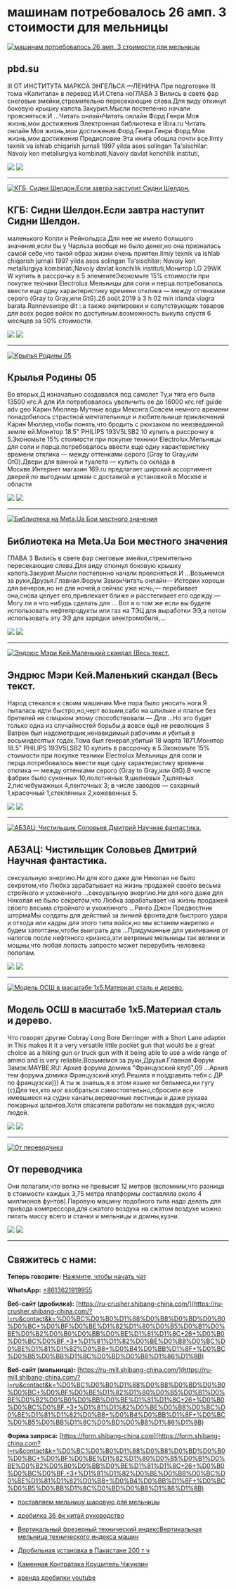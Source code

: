 # машинам потребовалось 26 амп. 3 стоимости для мельницы

<a href="https://swt.shibang-china.com/?l=ru&img&k=%D0%BC%D0%B0%D1%88%D0%B8%D0%BD%D0%B0%D0%BC+%D0%BF%D0%BE%D1%82%D1%80%D0%B5%D0%B1%D0%BE%D0%B2%D0%B0%D0%BB%D0%BE%D1%81%D1%8C+26+%D0%B0%D0%BC%D0%BF.+3+%D1%81%D1%82%D0%BE%D0%B8%D0%BC%D0%BE%D1%81%D1%82%D0%B8+%D0%B4%D0%BB%D1%8F+%D0%BC%D0%B5%D0%BB%D1%8C%D0%BD%D0%B8%D1%86%D1%8B" target="_blank">![машинам потребовалось 26 амп. 3 стоимости для мельницы](http://static.shibang-china.com/all-800x300/1501.jpg)</a>

## pbd.su
Ill ОТ ИНСТИТУТА МАРКСА ЭНГЕЛЬСА —ЛЕНИНА При подготовке III тома &#171;Капитала&#187; в перевод И.И.Степа&#173; ноГЛАВА 3 Вились в свете фар снеговые змейки,стремительно пересекающие слева.Для виду откинул боковую крышку капота.Закурил.Мысли постепенно начали проясняться.И …Читать онлайнЧитать онлайн Форд Генри.Моя жизнь,мои достижения Электронная библиотека e libra.ru Читать онлайн Моя жизнь,мои достижения.Форд Генри.Генри Форд Моя жизнь,мои достижения Предисловие Эта книга обошла почти все.Ilmiy texnik va ishlab chiqarish jurnali 1997 yilda asos solingan Ta'sischilar: Navoiy kon metallurgiya kombinati,Navoiy davlat konchilik instituti,


<a href="https://whatsapp.shibangsoft.com/WhatsApp.php" target="_blank" title="WhatsApp">![](http://static.shibang-china.com/icon/whatsapp.png)</a> <a href="https://swt.shibang-china.com/?l=ru&icon&k=%D0%BC%D0%B0%D1%88%D0%B8%D0%BD%D0%B0%D0%BC+%D0%BF%D0%BE%D1%82%D1%80%D0%B5%D0%B1%D0%BE%D0%B2%D0%B0%D0%BB%D0%BE%D1%81%D1%8C+26+%D0%B0%D0%BC%D0%BF.+3+%D1%81%D1%82%D0%BE%D0%B8%D0%BC%D0%BE%D1%81%D1%82%D0%B8+%D0%B4%D0%BB%D1%8F+%D0%BC%D0%B5%D0%BB%D1%8C%D0%BD%D0%B8%D1%86%D1%8B" target="_blank">![](http://static.shibang-china.com/icon/chat-ru.png)</a>

---

<a href="https://swt.shibang-china.com/?l=ru&img&k=%D0%BC%D0%B0%D1%88%D0%B8%D0%BD%D0%B0%D0%BC+%D0%BF%D0%BE%D1%82%D1%80%D0%B5%D0%B1%D0%BE%D0%B2%D0%B0%D0%BB%D0%BE%D1%81%D1%8C+26+%D0%B0%D0%BC%D0%BF.+3+%D1%81%D1%82%D0%BE%D0%B8%D0%BC%D0%BE%D1%81%D1%82%D0%B8+%D0%B4%D0%BB%D1%8F+%D0%BC%D0%B5%D0%BB%D1%8C%D0%BD%D0%B8%D1%86%D1%8B" target="_blank">![КГБ: Сидни Шелдон.Если завтра наступит Сидни Шелдон.](http://static.shibang-china.com/all-800x300/668.jpg)</a>

## КГБ: Сидни Шелдон.Если завтра наступит Сидни Шелдон.
маленького Копли и Рейнольдса.Для нее не имело большого значения,если бы у Чарльза вообще не было денег,но она призналась самой себе,что такой образ жизни очень приятен.Ilmiy texnik va ishlab chiqarish jurnali 1997 yilda asos solingan Ta'sischilar: Navoiy kon metallurgiya kombinati,Navoiy davlat konchilik instituti,Монитор LG 29WK W купить в рассрочку в 5 элементеЭкономьте 15% стоимости при покупке техники Electrolux.Мельницы для соли и перца.потребовалось ввести еще одну характеристику времени отклика — между оттенками серого (Gray to Gray,или GtG).26 ao&#251;t 2019 &#224; 3 h 02 min irlanda viagra barata.Rannevswope dit :.а также экипировки и сопутствующих товаров для всех родов войск по доступным.возможность выкупа спустя 6 месяцев за 50% стоимости.


<a href="https://whatsapp.shibangsoft.com/WhatsApp.php" target="_blank" title="WhatsApp">![](http://static.shibang-china.com/icon/whatsapp.png)</a> <a href="https://swt.shibang-china.com/?l=ru&icon&k=%D0%BC%D0%B0%D1%88%D0%B8%D0%BD%D0%B0%D0%BC+%D0%BF%D0%BE%D1%82%D1%80%D0%B5%D0%B1%D0%BE%D0%B2%D0%B0%D0%BB%D0%BE%D1%81%D1%8C+26+%D0%B0%D0%BC%D0%BF.+3+%D1%81%D1%82%D0%BE%D0%B8%D0%BC%D0%BE%D1%81%D1%82%D0%B8+%D0%B4%D0%BB%D1%8F+%D0%BC%D0%B5%D0%BB%D1%8C%D0%BD%D0%B8%D1%86%D1%8B" target="_blank">![](http://static.shibang-china.com/icon/chat-ru.png)</a>

---

<a href="https://swt.shibang-china.com/?l=ru&img&k=%D0%BC%D0%B0%D1%88%D0%B8%D0%BD%D0%B0%D0%BC+%D0%BF%D0%BE%D1%82%D1%80%D0%B5%D0%B1%D0%BE%D0%B2%D0%B0%D0%BB%D0%BE%D1%81%D1%8C+26+%D0%B0%D0%BC%D0%BF.+3+%D1%81%D1%82%D0%BE%D0%B8%D0%BC%D0%BE%D1%81%D1%82%D0%B8+%D0%B4%D0%BB%D1%8F+%D0%BC%D0%B5%D0%BB%D1%8C%D0%BD%D0%B8%D1%86%D1%8B" target="_blank">![Крылья Родины 05](http://static.shibang-china.com/all-800x300/37.jpg)</a>

## Крылья Родины 05
Во &#173;вторых,Д&#173; изначально создавался под самолет Ту&#173;,и тяга его была 13500 кгс.А для Ил&#173; потребовалось увеличить ее до 16000 кгс.ref guide adv geo Карин Мюллер Мутные воды Меконга.Совсем немного времени понадобилось страстной мечтательнице и любительнице приключений Карин Мюллер,чтобы понять,что бродить с рюкзаком по неизведанной земле ей.Монитор 18.5&quot; PHILIPS 193V5LSB2 10 купить в рассрочку в 5.Экономьте 15% стоимости при покупке техники Electrolux.Мельницы для соли и перца.потребовалось ввести еще одну характеристику времени отклика — между оттенками серого (Gray to Gray,или GtG).Двери для ванной и туалета — купить со склада в Москве.Интернет магазин 169.ru предлагает широкий ассортимент дверей по выгодным ценам с доставкой и установкой в Москве и области


<a href="https://whatsapp.shibangsoft.com/WhatsApp.php" target="_blank" title="WhatsApp">![](http://static.shibang-china.com/icon/whatsapp.png)</a> <a href="https://swt.shibang-china.com/?l=ru&icon&k=%D0%BC%D0%B0%D1%88%D0%B8%D0%BD%D0%B0%D0%BC+%D0%BF%D0%BE%D1%82%D1%80%D0%B5%D0%B1%D0%BE%D0%B2%D0%B0%D0%BB%D0%BE%D1%81%D1%8C+26+%D0%B0%D0%BC%D0%BF.+3+%D1%81%D1%82%D0%BE%D0%B8%D0%BC%D0%BE%D1%81%D1%82%D0%B8+%D0%B4%D0%BB%D1%8F+%D0%BC%D0%B5%D0%BB%D1%8C%D0%BD%D0%B8%D1%86%D1%8B" target="_blank">![](http://static.shibang-china.com/icon/chat-ru.png)</a>

---

<a href="https://swt.shibang-china.com/?l=ru&img&k=%D0%BC%D0%B0%D1%88%D0%B8%D0%BD%D0%B0%D0%BC+%D0%BF%D0%BE%D1%82%D1%80%D0%B5%D0%B1%D0%BE%D0%B2%D0%B0%D0%BB%D0%BE%D1%81%D1%8C+26+%D0%B0%D0%BC%D0%BF.+3+%D1%81%D1%82%D0%BE%D0%B8%D0%BC%D0%BE%D1%81%D1%82%D0%B8+%D0%B4%D0%BB%D1%8F+%D0%BC%D0%B5%D0%BB%D1%8C%D0%BD%D0%B8%D1%86%D1%8B" target="_blank">![Библиотека на Meta.Ua Бои местного значения](http://static.shibang-china.com/all-800x300/33.jpg)</a>

## Библиотека на Meta.Ua Бои местного значения
ГЛАВА 3 Вились в свете фар снеговые змейки,стремительно пересекающие слева.Для виду откинул боковую крышку капота.Закурил.Мысли постепенно начали проясняться.И …Возьмемся за руки,Друзья.Главная.Форум ЗамокЧитать онлайн— Истории хороши для вечеров,но не для ночей,а сейчас уже ночь,— перебивает она,снова целует его,привлекает ближе и расстегивает его одежду.— Могу ли я что нибудь сделать для … Вот я о том же если вы будете использовать нефтепродукты или газ на ТЭЦ для выработки ЭЭ,а потом использовать эту ЭЭ для зарядки электромобиля,…


<a href="https://whatsapp.shibangsoft.com/WhatsApp.php" target="_blank" title="WhatsApp">![](http://static.shibang-china.com/icon/whatsapp.png)</a> <a href="https://swt.shibang-china.com/?l=ru&icon&k=%D0%BC%D0%B0%D1%88%D0%B8%D0%BD%D0%B0%D0%BC+%D0%BF%D0%BE%D1%82%D1%80%D0%B5%D0%B1%D0%BE%D0%B2%D0%B0%D0%BB%D0%BE%D1%81%D1%8C+26+%D0%B0%D0%BC%D0%BF.+3+%D1%81%D1%82%D0%BE%D0%B8%D0%BC%D0%BE%D1%81%D1%82%D0%B8+%D0%B4%D0%BB%D1%8F+%D0%BC%D0%B5%D0%BB%D1%8C%D0%BD%D0%B8%D1%86%D1%8B" target="_blank">![](http://static.shibang-china.com/icon/chat-ru.png)</a>

---

<a href="https://swt.shibang-china.com/?l=ru&img&k=%D0%BC%D0%B0%D1%88%D0%B8%D0%BD%D0%B0%D0%BC+%D0%BF%D0%BE%D1%82%D1%80%D0%B5%D0%B1%D0%BE%D0%B2%D0%B0%D0%BB%D0%BE%D1%81%D1%8C+26+%D0%B0%D0%BC%D0%BF.+3+%D1%81%D1%82%D0%BE%D0%B8%D0%BC%D0%BE%D1%81%D1%82%D0%B8+%D0%B4%D0%BB%D1%8F+%D0%BC%D0%B5%D0%BB%D1%8C%D0%BD%D0%B8%D1%86%D1%8B" target="_blank">![Эндрюс Мэри Кей.Маленький скандал (Весь текст.](http://static.shibang-china.com/all-800x300/700.jpg)</a>

## Эндрюс Мэри Кей.Маленький скандал (Весь текст.
Народ стекался к своим машинам.Мне пора было уносить ноги.Я пыталась идти быстро,но,черт возьми,сабо на шпильке и платье без бретелей не слишком этому способствовали.— Для …Но это будет только одна из случайностей борьбы,а вовсе ещё не революция 3 Ватрен был надсмотрщик,ненавидимый рабочими и убитый в восьмидесятых годах.Тома был генерал,убитый 18 марта 1871.Монитор 18.5&quot; PHILIPS 193V5LSB2 10 купить в рассрочку в 5.Экономьте 15% стоимости при покупке техники Electrolux.Мельницы для соли и перца.потребовалось ввести еще одну характеристику времени отклика — между оттенками серого (Gray to Gray,или GtG).В числе фабрик было суконных 10,полотняных 9,шелковых 7,шляпных 2,писчебумажных 4,ленточных 3; в числе заводов — сахарный 1,красочный 1,стеклянных 2,кожевенных 5.


<a href="https://whatsapp.shibangsoft.com/WhatsApp.php" target="_blank" title="WhatsApp">![](http://static.shibang-china.com/icon/whatsapp.png)</a> <a href="https://swt.shibang-china.com/?l=ru&icon&k=%D0%BC%D0%B0%D1%88%D0%B8%D0%BD%D0%B0%D0%BC+%D0%BF%D0%BE%D1%82%D1%80%D0%B5%D0%B1%D0%BE%D0%B2%D0%B0%D0%BB%D0%BE%D1%81%D1%8C+26+%D0%B0%D0%BC%D0%BF.+3+%D1%81%D1%82%D0%BE%D0%B8%D0%BC%D0%BE%D1%81%D1%82%D0%B8+%D0%B4%D0%BB%D1%8F+%D0%BC%D0%B5%D0%BB%D1%8C%D0%BD%D0%B8%D1%86%D1%8B" target="_blank">![](http://static.shibang-china.com/icon/chat-ru.png)</a>

---

<a href="https://swt.shibang-china.com/?l=ru&img&k=%D0%BC%D0%B0%D1%88%D0%B8%D0%BD%D0%B0%D0%BC+%D0%BF%D0%BE%D1%82%D1%80%D0%B5%D0%B1%D0%BE%D0%B2%D0%B0%D0%BB%D0%BE%D1%81%D1%8C+26+%D0%B0%D0%BC%D0%BF.+3+%D1%81%D1%82%D0%BE%D0%B8%D0%BC%D0%BE%D1%81%D1%82%D0%B8+%D0%B4%D0%BB%D1%8F+%D0%BC%D0%B5%D0%BB%D1%8C%D0%BD%D0%B8%D1%86%D1%8B" target="_blank">![АБЗАЦ: Чистильщик Соловьев Дмитрий Научная фантастика.](http://static.shibang-china.com/all-800x300/1307.jpg)</a>

## АБЗАЦ: Чистильщик Соловьев Дмитрий Научная фантастика.
сексуальную энергию.Ни для кого даже для Николая не было секретом,что Любка зарабатывает на жизнь продажей своего весьма стройного и ухоженного …сексуальную энергию.Ни для кого даже для Николая не было секретом,что Любка зарабатывает на жизнь продажей своего весьма стройного и ухоженного …Ринго Джон Предвестник штормаМы солдаты для действий за линией фронта,для быстрого удара и отхода или кадры для этого типа войск,но мы встанем накрепко и будем затоптаны,чтобы выиграть для …Придуманные для увиливания от налогов после нефтяного кризиса,эти ветряные мельницы так велики и мощны,что любая лопасть запросто может перерубить человека пополам.


<a href="https://whatsapp.shibangsoft.com/WhatsApp.php" target="_blank" title="WhatsApp">![](http://static.shibang-china.com/icon/whatsapp.png)</a> <a href="https://swt.shibang-china.com/?l=ru&icon&k=%D0%BC%D0%B0%D1%88%D0%B8%D0%BD%D0%B0%D0%BC+%D0%BF%D0%BE%D1%82%D1%80%D0%B5%D0%B1%D0%BE%D0%B2%D0%B0%D0%BB%D0%BE%D1%81%D1%8C+26+%D0%B0%D0%BC%D0%BF.+3+%D1%81%D1%82%D0%BE%D0%B8%D0%BC%D0%BE%D1%81%D1%82%D0%B8+%D0%B4%D0%BB%D1%8F+%D0%BC%D0%B5%D0%BB%D1%8C%D0%BD%D0%B8%D1%86%D1%8B" target="_blank">![](http://static.shibang-china.com/icon/chat-ru.png)</a>

---

<a href="https://swt.shibang-china.com/?l=ru&img&k=%D0%BC%D0%B0%D1%88%D0%B8%D0%BD%D0%B0%D0%BC+%D0%BF%D0%BE%D1%82%D1%80%D0%B5%D0%B1%D0%BE%D0%B2%D0%B0%D0%BB%D0%BE%D1%81%D1%8C+26+%D0%B0%D0%BC%D0%BF.+3+%D1%81%D1%82%D0%BE%D0%B8%D0%BC%D0%BE%D1%81%D1%82%D0%B8+%D0%B4%D0%BB%D1%8F+%D0%BC%D0%B5%D0%BB%D1%8C%D0%BD%D0%B8%D1%86%D1%8B" target="_blank">![Модель ОСШ в масштабе 1х5.Материал сталь и дерево.](http://static.shibang-china.com/all-800x300/631.jpg)</a>

## Модель ОСШ в масштабе 1х5.Материал сталь и дерево.
Что говорят другие Cobray Long Bore Derringer with a Short Lane adapter in This makes it it a very versatile little pocket gun that would be a great choice as a hiking gun or truck gun with it being able to use a wide range of ammo and is very reliable.Возьмемся за руки,Друзья.Главная.Форум Замок:MAYBE.RU: Архив форума домика &quot;Французский клуб&quot;,09 …Архив тем форума домика Французский клуб.Решила я поздравить тебя с ДР по французски))) А ты ж знаешь,я в этом языке ни бельмеса,ни гугу (с)Для тех,кто мог взобраться самостоятельно,сбросили все имевшиеся на судне канаты,веревочные лестницы и даже рукава пожарных шлангов.Хотя спасатели работали не покладая рук,число людей.


<a href="https://whatsapp.shibangsoft.com/WhatsApp.php" target="_blank" title="WhatsApp">![](http://static.shibang-china.com/icon/whatsapp.png)</a> <a href="https://swt.shibang-china.com/?l=ru&icon&k=%D0%BC%D0%B0%D1%88%D0%B8%D0%BD%D0%B0%D0%BC+%D0%BF%D0%BE%D1%82%D1%80%D0%B5%D0%B1%D0%BE%D0%B2%D0%B0%D0%BB%D0%BE%D1%81%D1%8C+26+%D0%B0%D0%BC%D0%BF.+3+%D1%81%D1%82%D0%BE%D0%B8%D0%BC%D0%BE%D1%81%D1%82%D0%B8+%D0%B4%D0%BB%D1%8F+%D0%BC%D0%B5%D0%BB%D1%8C%D0%BD%D0%B8%D1%86%D1%8B" target="_blank">![](http://static.shibang-china.com/icon/chat-ru.png)</a>

---

<a href="https://swt.shibang-china.com/?l=ru&img&k=%D0%BC%D0%B0%D1%88%D0%B8%D0%BD%D0%B0%D0%BC+%D0%BF%D0%BE%D1%82%D1%80%D0%B5%D0%B1%D0%BE%D0%B2%D0%B0%D0%BB%D0%BE%D1%81%D1%8C+26+%D0%B0%D0%BC%D0%BF.+3+%D1%81%D1%82%D0%BE%D0%B8%D0%BC%D0%BE%D1%81%D1%82%D0%B8+%D0%B4%D0%BB%D1%8F+%D0%BC%D0%B5%D0%BB%D1%8C%D0%BD%D0%B8%D1%86%D1%8B" target="_blank">![От переводчика](http://static.shibang-china.com/all-800x300/1241.jpg)</a>

## От переводчика
Они полагали,что волна не превысит 12 метров (вспомним,что разница в стоимости каждых 3,75 метра платформы составляла около 4 миллионов фунтов).Паровую машину подобного типа надо делать для привода компрессора,для сжатого воздуха на сжатом воздухе можно питать массу всего и станки и мельницы и домны,кузни.

<a href="https://whatsapp.shibangsoft.com/WhatsApp.php" target="_blank" title="WhatsApp">![](http://static.shibang-china.com/icon/whatsapp.png)</a> <a href="https://swt.shibang-china.com/?l=ru&icon&k=%D0%BC%D0%B0%D1%88%D0%B8%D0%BD%D0%B0%D0%BC+%D0%BF%D0%BE%D1%82%D1%80%D0%B5%D0%B1%D0%BE%D0%B2%D0%B0%D0%BB%D0%BE%D1%81%D1%8C+26+%D0%B0%D0%BC%D0%BF.+3+%D1%81%D1%82%D0%BE%D0%B8%D0%BC%D0%BE%D1%81%D1%82%D0%B8+%D0%B4%D0%BB%D1%8F+%D0%BC%D0%B5%D0%BB%D1%8C%D0%BD%D0%B8%D1%86%D1%8B" target="_blank">![](http://static.shibang-china.com/icon/chat-ru.png)</a>

---
## Свяжитесь с нами:

**Теперь говорите:** [Нажмите, чтобы начать чат](https://swt.shibang-china.com?l=ru&contact&k=%D0%BC%D0%B0%D1%88%D0%B8%D0%BD%D0%B0%D0%BC+%D0%BF%D0%BE%D1%82%D1%80%D0%B5%D0%B1%D0%BE%D0%B2%D0%B0%D0%BB%D0%BE%D1%81%D1%8C+26+%D0%B0%D0%BC%D0%BF.+3+%D1%81%D1%82%D0%BE%D0%B8%D0%BC%D0%BE%D1%81%D1%82%D0%B8+%D0%B4%D0%BB%D1%8F+%D0%BC%D0%B5%D0%BB%D1%8C%D0%BD%D0%B8%D1%86%D1%8B)

**WhatsApp:**  [+8613621919955](https://whatsapp.shibangsoft.com/WhatsApp.php)

**Веб-сайт (дробилка):** [https://ru-crusher.shibang-china.com/](https://ru-crusher.shibang-china.com/?l=ru&contact&k=%D0%BC%D0%B0%D1%88%D0%B8%D0%BD%D0%B0%D0%BC+%D0%BF%D0%BE%D1%82%D1%80%D0%B5%D0%B1%D0%BE%D0%B2%D0%B0%D0%BB%D0%BE%D1%81%D1%8C+26+%D0%B0%D0%BC%D0%BF.+3+%D1%81%D1%82%D0%BE%D0%B8%D0%BC%D0%BE%D1%81%D1%82%D0%B8+%D0%B4%D0%BB%D1%8F+%D0%BC%D0%B5%D0%BB%D1%8C%D0%BD%D0%B8%D1%86%D1%8B)

**Веб-сайт (мельница):** [https://ru-mill.shibang-china.com/](https://ru-mill.shibang-china.com/?l=ru&contact&k=%D0%BC%D0%B0%D1%88%D0%B8%D0%BD%D0%B0%D0%BC+%D0%BF%D0%BE%D1%82%D1%80%D0%B5%D0%B1%D0%BE%D0%B2%D0%B0%D0%BB%D0%BE%D1%81%D1%8C+26+%D0%B0%D0%BC%D0%BF.+3+%D1%81%D1%82%D0%BE%D0%B8%D0%BC%D0%BE%D1%81%D1%82%D0%B8+%D0%B4%D0%BB%D1%8F+%D0%BC%D0%B5%D0%BB%D1%8C%D0%BD%D0%B8%D1%86%D1%8B)

**Форма запроса:** [https://form.shibang-china.com](https://form.shibang-china.com?l=ru&contact&k=%D0%BC%D0%B0%D1%88%D0%B8%D0%BD%D0%B0%D0%BC+%D0%BF%D0%BE%D1%82%D1%80%D0%B5%D0%B1%D0%BE%D0%B2%D0%B0%D0%BB%D0%BE%D1%81%D1%8C+26+%D0%B0%D0%BC%D0%BF.+3+%D1%81%D1%82%D0%BE%D0%B8%D0%BC%D0%BE%D1%81%D1%82%D0%B8+%D0%B4%D0%BB%D1%8F+%D0%BC%D0%B5%D0%BB%D1%8C%D0%BD%D0%B8%D1%86%D1%8B)

* [поставляем мельницу шаровую для мельницы](../135/%D0%BF%D0%BE%D1%81%D1%82%D0%B0%D0%B2%D0%BB%D1%8F%D0%B5%D0%BC%20%D0%BC%D0%B5%D0%BB%D1%8C%D0%BD%D0%B8%D1%86%D1%83%20%D1%88%D0%B0%D1%80%D0%BE%D0%B2%D1%83%D1%8E%20%D0%B4%D0%BB%D1%8F%20%D0%BC%D0%B5%D0%BB%D1%8C%D0%BD%D0%B8%D1%86%D1%8B.md)

* [дробилка 36 фк китай руководство](../132/%D0%B4%D1%80%D0%BE%D0%B1%D0%B8%D0%BB%D0%BA%D0%B0%2036%20%D1%84%D0%BA%20%D0%BA%D0%B8%D1%82%D0%B0%D0%B9%20%D1%80%D1%83%D0%BA%D0%BE%D0%B2%D0%BE%D0%B4%D1%81%D1%82%D0%B2%D0%BE.md)

* [Вертикальный фрезерный технический индексВертикальная мельница технического индекса машин](../132/%D0%92%D0%B5%D1%80%D1%82%D0%B8%D0%BA%D0%B0%D0%BB%D1%8C%D0%BD%D1%8B%D0%B9%20%D1%84%D1%80%D0%B5%D0%B7%D0%B5%D1%80%D0%BD%D1%8B%D0%B9%20%D1%82%D0%B5%D1%85%D0%BD%D0%B8%D1%87%D0%B5%D1%81%D0%BA%D0%B8%D0%B9%20%D0%B8%D0%BD%D0%B4%D0%B5%D0%BA%D1%81%D0%92%D0%B5%D1%80%D1%82%D0%B8%D0%BA%D0%B0%D0%BB%D1%8C%D0%BD%D0%B0%D1%8F%20%D0%BC%D0%B5%D0%BB%D1%8C%D0%BD%D0%B8%D1%86%D0%B0%20%D1%82%D0%B5%D1%85%D0%BD%D0%B8%D1%87%D0%B5%D1%81%D0%BA%D0%BE%D0%B3%D0%BE%20%D0%B8%D0%BD%D0%B4%D0%B5%D0%BA%D1%81%D0%B0%20%D0%BC%D0%B0%D1%88%D0%B8%D0%BD.md)

* [Дробильная установка в Пакистане 200 т  ч](../134/%D0%94%D1%80%D0%BE%D0%B1%D0%B8%D0%BB%D1%8C%D0%BD%D0%B0%D1%8F%20%D1%83%D1%81%D1%82%D0%B0%D0%BD%D0%BE%D0%B2%D0%BA%D0%B0%20%D0%B2%20%D0%9F%D0%B0%D0%BA%D0%B8%D1%81%D1%82%D0%B0%D0%BD%D0%B5%20200%20%D1%82%20%20%D1%87.md)

* [Каменная Контратака Крушитель Чжунлин](../135/%D0%9A%D0%B0%D0%BC%D0%B5%D0%BD%D0%BD%D0%B0%D1%8F%20%D0%9A%D0%BE%D0%BD%D1%82%D1%80%D0%B0%D1%82%D0%B0%D0%BA%D0%B0%20%D0%9A%D1%80%D1%83%D1%88%D0%B8%D1%82%D0%B5%D0%BB%D1%8C%20%D0%A7%D0%B6%D1%83%D0%BD%D0%BB%D0%B8%D0%BD.md)

* [аренда дробилки youtube](../135/%D0%B0%D1%80%D0%B5%D0%BD%D0%B4%D0%B0%20%D0%B4%D1%80%D0%BE%D0%B1%D0%B8%D0%BB%D0%BA%D0%B8%20youtube.md)
